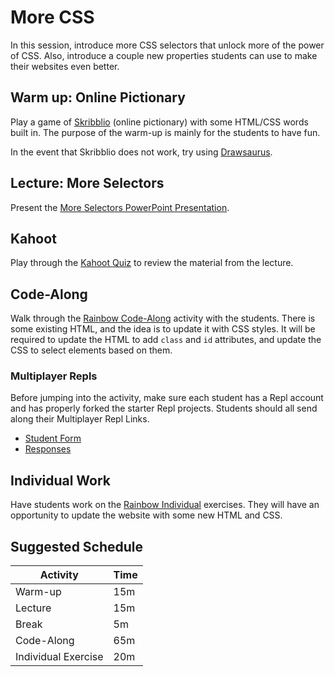 # More CSS
In this session, introduce more CSS selectors that unlock more of the power of CSS. Also, introduce a couple new properties students can use to make their websites even better.

## Warm up: Online Pictionary
Play a game of [Skribblio](https://skribbl.io) (online pictionary) with some HTML/CSS words built in. The purpose of the warm-up is mainly for the students to have fun.

In the event that Skribblio does not work, try using [Drawsaurus](https://www.drawasaurus.org/).

## Lecture: More Selectors
Present the [More Selectors PowerPoint Presentation](MoreSelectors.pptx).

## Kahoot
Play through the [Kahoot Quiz](https://create.kahoot.it/share/css-selectors/5d1e3b60-1a41-4ab6-98f6-9926adba496e) to review the material from the lecture.

## Code-Along
Walk through the [Rainbow Code-Along](RainbowCodeAlong.md) activity with the students. There is some existing HTML, and the idea is to update it with CSS styles. It will be required to update the HTML to add `class` and `id` attributes, and update the CSS to select elements based on them.

### Multiplayer Repls
Before jumping into the activity, make sure each student has a Repl account and has properly forked the starter Repl projects. Students should all send along their Multiplayer Repl Links.

- [Student Form](https://forms.gle/tw1bQoptj9M8Jts68)
- [Responses](https://docs.google.com/spreadsheets/d/1k1gBrOYVu2J2e4mpx9HHW1TBRpGJ9-hlQFIVdskoINQ/edit?usp=sharing)

## Individual Work
Have students work on the [Rainbow Individual](RainbowIndividual.md) exercises. They will have an opportunity to update the website with some new HTML and CSS.

## Suggested Schedule

| Activity | Time |
|-|-|
| Warm-up | 15m |
| Lecture | 15m |
| Break | 5m |
| Code-Along | 65m |
| Individual Exercise | 20m |